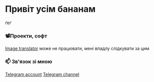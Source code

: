 # Привіт усім бананам
ґеґ




### 📽️Проекти, софт
[Image translator](https://t.me/imagetranslatorxidlysbot) може не працювати, мені впадлу слідкувати за цим

### 📫 Зв'язок зі мною
[Telegram account](https://t.me/xidlys)
[Telegram channel](https://t.me/Banana_Universe)
